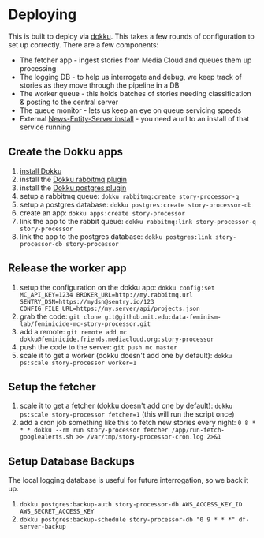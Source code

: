 Deploying
=========

This is built to deploy via [dokku](http://dokku.viewdocs.io/dokku/). This takes a few rounds of configuration to set up
correctly. There are a few components:
* The fetcher app - ingest stories from Media Cloud and queues them up processing
* The logging DB - to help us interrogate and debug, we keep track of stories as they move through the pipeline in a DB
* The worker queue - this holds batches of stories needing classification & posting to the central server
* The queue monitor - lets us keep an eye on queue servicing speeds
* External [News-Entity-Server install](https://github.com/dataculturegroup/news-entity-server) - you need a url to an install of that service running

Create the Dokku apps
---------------------

1. [install Dokku](http://dokku.viewdocs.io/dokku/getting-started/installation/)
2. install the [Dokku rabbitmq plugin](https://github.com/dokku/dokku-rabbitmq)
3. install the [Dokku postgres plugin](https://github.com/dokku/dokku-postgres)
4. setup a rabbitmq queue: `dokku rabbitmq:create story-processor-q`
5. setup a postgres database: `dokku postgres:create story-processor-db`
6. create an app: `dokku apps:create story-processor`
7. link the app to the rabbit queue: `dokku rabbitmq:link story-processor-q story-processor`
8. link the app to the postgres database: `dokku postgres:link story-processor-db story-processor`

Release the worker app
----------------------

1. setup the configuration on the dokku app: `dokku config:set MC_API_KEY=1234 BROKER_URL=http://my.rabbitmq.url SENTRY_DSN=https://mydsn@sentry.io/123 CONFIG_FILE_URL=https://my.server/api/projects.json`
2. grab the code: `git clone git@github.mit.edu:data-feminism-lab/feminicide-mc-story-processor.git`
3. add a remote: `git remote add mc dokku@feminicide.friends.mediacloud.org:story-processor`
4. push the code to the server: `git push mc master`
5. scale it to get a worker (dokku doesn't add one by default): `dokku ps:scale story-processor worker=1`

Setup the fetcher
-----------------

1. scale it to get a fetcher (dokku doesn't add one by default): `dokku ps:scale story-processor fetcher=1` (this will run the script once)
2. add a cron job something like this to fetch new stories every night: `0 8 * * * dokku --rm run story-processor fetcher /app/run-fetch-googlealerts.sh >> /var/tmp/story-processor-cron.log 2>&1`

Setup Database Backups
----------------------

The local logging database is useful for future interrogation, so we back it up.

1. `dokku postgres:backup-auth story-processor-db AWS_ACCESS_KEY_ID AWS_SECRET_ACCESS_KEY`
2. `dokku postgres:backup-schedule story-processor-db "0 9 * * *" df-server-backup`

